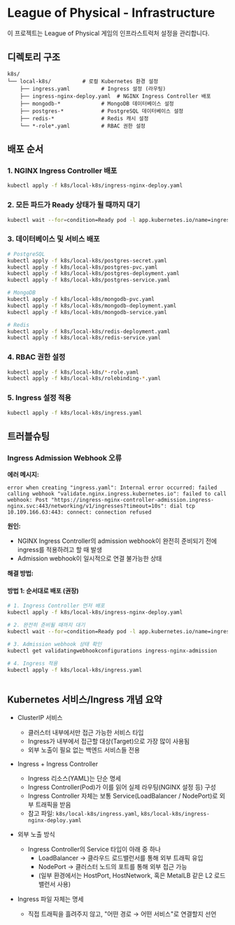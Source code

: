 # League of Physical - Infrastructure

이 프로젝트는 League of Physical 게임의 인프라스트럭처 설정을 관리합니다.

## 디렉토리 구조

```
k8s/
└── local-k8s/          # 로컬 Kubernetes 환경 설정
    ├── ingress.yaml          # Ingress 설정 (라우팅)
    ├── ingress-nginx-deploy.yaml  # NGINX Ingress Controller 배포
    ├── mongodb-*             # MongoDB 데이터베이스 설정
    ├── postgres-*            # PostgreSQL 데이터베이스 설정
    ├── redis-*               # Redis 캐시 설정
    └── *-role*.yaml          # RBAC 권한 설정
```

## 배포 순서

### 1. NGINX Ingress Controller 배포
```bash
kubectl apply -f k8s/local-k8s/ingress-nginx-deploy.yaml
```

### 2. 모든 파드가 Ready 상태가 될 때까지 대기
```bash
kubectl wait --for=condition=Ready pod -l app.kubernetes.io/name=ingress-nginx -n ingress-nginx --timeout=300s
```

### 3. 데이터베이스 및 서비스 배포
```bash
# PostgreSQL
kubectl apply -f k8s/local-k8s/postgres-secret.yaml
kubectl apply -f k8s/local-k8s/postgres-pvc.yaml
kubectl apply -f k8s/local-k8s/postgres-deployment.yaml
kubectl apply -f k8s/local-k8s/postgres-service.yaml

# MongoDB
kubectl apply -f k8s/local-k8s/mongodb-pvc.yaml
kubectl apply -f k8s/local-k8s/mongodb-deployment.yaml
kubectl apply -f k8s/local-k8s/mongodb-service.yaml

# Redis
kubectl apply -f k8s/local-k8s/redis-deployment.yaml
kubectl apply -f k8s/local-k8s/redis-service.yaml
```

### 4. RBAC 권한 설정
```bash
kubectl apply -f k8s/local-k8s/*-role.yaml
kubectl apply -f k8s/local-k8s/rolebinding-*.yaml
```

### 5. Ingress 설정 적용
```bash
kubectl apply -f k8s/local-k8s/ingress.yaml
```

## 트러블슈팅

### Ingress Admission Webhook 오류

**에러 메시지:**
```
error when creating "ingress.yaml": Internal error occurred: failed calling webhook "validate.nginx.ingress.kubernetes.io": failed to call webhook: Post "https://ingress-nginx-controller-admission.ingress-nginx.svc:443/networking/v1/ingresses?timeout=10s": dial tcp 10.109.166.63:443: connect: connection refused
```

**원인:**
- NGINX Ingress Controller의 admission webhook이 완전히 준비되기 전에 ingress를 적용하려고 할 때 발생
- Admission webhook이 일시적으로 연결 불가능한 상태

**해결 방법:**

#### 방법 1: 순서대로 배포 (권장)
```bash
# 1. Ingress Controller 먼저 배포
kubectl apply -f k8s/local-k8s/ingress-nginx-deploy.yaml

# 2. 완전히 준비될 때까지 대기
kubectl wait --for=condition=Ready pod -l app.kubernetes.io/name=ingress-nginx -n ingress-nginx --timeout=300s

# 3. Admission webhook 상태 확인
kubectl get validatingwebhookconfigurations ingress-nginx-admission

# 4. Ingress 적용
kubectl apply -f k8s/local-k8s/ingress.yaml



```
## Kubernetes 서비스/Ingress 개념 요약

- ClusterIP 서비스
    - 클러스터 내부에서만 접근 가능한 서비스 타입
    - Ingress가 내부에서 접근할 대상(Target)으로 가장 많이 사용됨
    - 외부 노출이 필요 없는 백엔드 서비스들 전용

- Ingress + Ingress Controller
    - Ingress 리소스(YAML)는 단순 명세
    - Ingress Controller(Pod)가 이를 읽어 실제 라우팅(NGINX 설정 등) 구성
    - Ingress Controller 자체는 보통 Service(LoadBalancer / NodePort)로 외부 트래픽을 받음
    - 참고 파일: `k8s/local-k8s/ingress.yaml`, `k8s/local-k8s/ingress-nginx-deploy.yaml`

- 외부 노출 방식
    - Ingress Controller의 Service 타입이 아래 중 하나
        - LoadBalancer → 클라우드 로드밸런서를 통해 외부 트래픽 유입
        - NodePort → 클러스터 노드의 포트를 통해 외부 접근 가능
        - (일부 환경에서는 HostPort, HostNetwork, 혹은 MetalLB 같은 L2 로드밸런서 사용)

- Ingress 파일 자체는 명세
    - 직접 트래픽을 흘려주지 않고, "어떤 경로 → 어떤 서비스"로 연결할지 선언